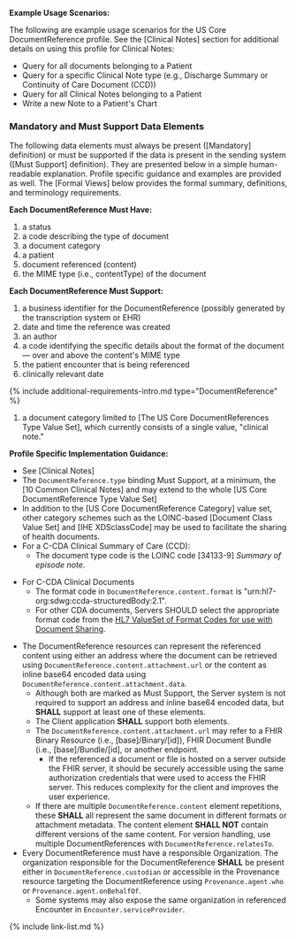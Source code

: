 
**Example Usage Scenarios:**

The following are example usage scenarios for the US Core DocumentReference profile. See the [Clinical Notes] section for additional details on using this profile for Clinical Notes:

-   Query for all documents belonging to a Patient
-   Query for a specific Clinical Note type (e.g., Discharge Summary or Continuity of Care Document (CCD))
-   Query for all Clinical Notes belonging to a Patient
-   Write a new Note to a Patient's Chart

### Mandatory and Must Support Data Elements

The following data elements must always be present ([Mandatory] definition) or must be supported if the data is present in the sending system ([Must Support] definition). They are presented below in a simple human-readable explanation. Profile specific guidance and examples are provided as well. The [Formal Views] below provides the formal summary, definitions, and terminology requirements.

**Each DocumentReference Must Have:**

1. a status
1. a code describing the type of document
1. a document category
1. a patient
1. document referenced (content)
1. the MIME type (i.e., contentType) of the document

**Each DocumentReference Must Support:**

1. a business identifier for the DocumentReference (possibly generated by the transcription system or EHR)
1. date and time the reference was created
1. an author
1. a code identifying the specific details about the format of the document — over and above the content's MIME type
1. the patient encounter that is being referenced
1. clinically relevant date

{% include additional-requirements-intro.md type="DocumentReference" %}

1. a document category limited to [The US Core DocumentReferences Type Value Set], which currently consists of a single value, "clinical note."

**Profile Specific Implementation Guidance:**

- See [Clinical Notes]
- The `DocumentReference.type` binding Must Support, at a minimum, the <span class="bg-success" markdown="1">[10 Common Clinical Notes]</span><!-- new-content --> and may extend to the whole [US Core DocumentReference Type Value Set]
- In addition to the [US Core DocumentReference Category] value set, other category schemes such as the LOINC-based [Document Class Value Set] and [IHE XDSclassCode] may be used to facilitate the sharing of health documents.
- For a C-CDA Clinical Summary of Care (CCD):
   -  The document type code is the LOINC code [34133-9] *Summary of episode note*.
<div class="bg-success" markdown="1">

- For C-CDA Clinical Documents
  - The format code in `DocumentReference.content.format` is "urn:hl7-org:sdwg:ccda-structuredBody:2.1".
  - For other CDA documents, Servers SHOULD select the appropriate format code from the [HL7 ValueSet of Format Codes for use with Document Sharing](https://terminology.hl7.org/6.2.0/ValueSet-v3-HL7FormatCodes.html).
</div><!-- new-content -->

- The DocumentReference resources can represent the referenced content using either an address where the document can be retrieved using <span class="bg-success" markdown="1">`DocumentReference.content.attachment.url`</span><!-- new-content --> or the content as inline base64 encoded data using <span class="bg-success" markdown="1">`DocumentReference.content.attachment.data`</span><!-- new-content -->.
    -  Although both are marked as Must Support, the Server system is not required to support an address and inline base64 encoded data, but **SHALL** support at least one of these elements.
    -  The Client application **SHALL** support both elements.
    -  The <span class="bg-success" markdown="1">`DocumentReference.content.attachment.url`</span><!-- new-content --> may refer to a FHIR Binary Resource (i.e., [base]/Binary/[id]), FHIR Document Bundle (i.e., [base]/Bundle/[id], or another endpoint.
        - <span class="bg-success" markdown="1">If the referenced a document or file is hosted on a server outside the FHIR server, it should be securely accessible using the same authorization credentials that were used to access the FHIR server. This reduces complexity for the client and improves the user experience.</span><!-- new-content -->
    -  If there are multiple `DocumentReference.content` element repetitions, these **SHALL** all represent the same document in different formats or attachment metadata. The content element **SHALL NOT** contain different versions of the same content. For version handling, use multiple DocumentReferences with `DocumentReference.relatesTo`. 
- Every DocumentReference must have a responsible Organization. The organization responsible for the DocumentReference **SHALL** be present either in `DocumentReference.custodian` or accessible in the Provenance resource targeting the DocumentReference using `Provenance.agent.who` or `Provenance.agent.onBehalfOf`.
   - Some systems may also expose the same organization in referenced Encounter in `Encounter.serviceProvider`.

{% include link-list.md %}
